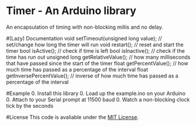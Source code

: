 # Timer - An Arduino library
An encapsulation of timing with non-blocking millis and no delay.

#(Lazy) Documentation
    void setTimeout(unsigned long value); // set/change how long the timer will run
    void restart();                       // reset and start the timer
    bool isActive();                      // check if time is left
    bool isInactive();                    // check if the time has run out
    unsigned long getRelativeValue();     // how many milliseconds that have passed since the start of the timer
    float getPercentValue();              // how much time has passed as a percentage of the interval
    float getInversePercentValue();       // inverse of how much time has passed as a percentage of the interval

#Example
0. Install this library
0. Load up the example.ino on your Arduino
0. Attach to your Serial prompt at 11500 baud
0. Watch a non-blocking clock tick by the seconds

#License
This code is avaliable under the [MIT License](http://opensource.org/licenses/mit-license.php).